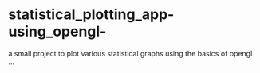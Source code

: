# statistical_plotting_app-using_opengl-
a small project to plot various statistical graphs using the basics of  opengl ...
